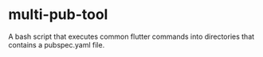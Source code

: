 # multi-pub-tool
A bash script that executes common flutter commands into directories that contains a pubspec.yaml file.
